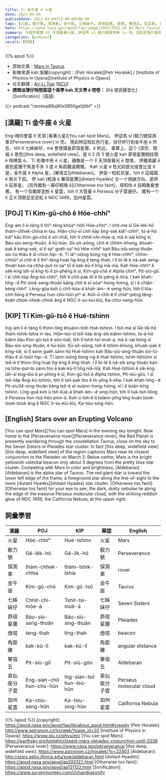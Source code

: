 ```yaml
---
title: Ti 金牛座 ê 火星
date: 2021-03-04
publishdate: 2021-03-04T13:00:00+08:00
tags: [火星, 毅力號, 探測車, 金牛座, 七姊妹仔, 昴宿星團, 星團, 畢宿五, 紅巨星, 英仙座分子雲, NGC 1499, 加州星雲]
hero: https://apod.nasa.gov/apod/fap/image/2103/2021_03_02_Mars_Taurus_1800px.jpg
summary: 今暗你會當 tī 天頂看著火星。伊這馬 sī 毅力號探測車 in 兜。這粒紅色行星現此時拄仔好行到金牛座 ê 所在，tī 七姊妹，mā 會使講是昴宿星團 ê 附近。
categories: [podcast]
vocals: [阿錕]
---
```


{{% apod %}}

- 原始文章：[Mars in Taurus](https://apod.nasa.gov/apod/ap210304.html)
- 影像來源 kah 版權[copyright]：[Petr Horalek][Petr Horalek] / [Institute of Physics in Opava][Institute of Physics in Opava]
- 台文翻譯：[An-Li Tsai](mailto:thianbun.taigi@gmail.com) ([NCU](https://www.astro.ncu.edu.tw))
- **請開淡薄仔時間寫這个美學 kah 天文學 ê 問卷：** [Kā 資訊聲音化][Sonification]（英語）

{{< podcast "ckmteaj66q90x0850ga5jltbf" >}}

## [漢羅] Ti 金牛座 ê 火星

Eng-暗你會當 tī 天頂 [看著火星][You can spot Mars]。
伊這馬 sī [毅力號探測車][Perseverance rover] in 兜。
現此時這粒紅色行星，拄仔好行到金牛座 ê 所在，to̍h tī 七姊妹仔，mā 會使講是昴宿星團，ê 附近。
事實上，這个 [深空、闊幅 ê 景色][this deep, widefield view]，是 tī 3 月 3 號火星 kah 昴宿星團相拄頭 ê 時陣翕 ê。
Tī 影像中央 ê 火星，親像是一个 tī 天頂發黃光 ê 燈塔。
伊離美麗 ê 藍色星團干焦差不多 3 度 ê 角距離遠爾爾。
Kah 火星 ê 色光抑是光度會比並 ê 是，金牛座 ê Alpha 星，[畢宿五][Aldebaran]。
伊是一粒紅巨星，to̍h tī 這幅圖 ê 倒爿下跤。
伊 kah [較遠 ê 畢宿星團][distant Hyades] 仝一个視線方向，是伊 ê 前景星。
[另外閣有一寡仔較暗 ê][Otherwise too faint]，毋知你 ê 目睭敢看會著。
有一个烏閣厚塗粉 ê 星雲，to̍h tī 大質量 ê Perseus 分子雲邊仔。
閣有一个 tī 正爿頂懸足足足紅 ê NGC 1499，加州星雲。

## [POJ] Tī Kim-gû-chō ê Hóe-chhiⁿ

Eng-àm lì ē-tàng tī thiⁿ-téng khòaⁿ-tio̍h Hóe-chhiⁿ.
I chit-má sī Gē-le̍k-hō thàm-chhek-chhia in tau.
Hiān-chú-sî chi̍t-lia̍p âng-sek kiâⁿ-chhiⁿ, tú-á-hó kiâⁿ kàu Kim-gû-chō ê só͘-chāi, to̍h tī chhit-chí-mōe-á, mā ē-sái kóng sī Báu-siù-seng-thoân, ê hū-kūn.
Sū-si̍t-siōng, chi̍t-ê chhim-khong, khoah-pak ê kéng-sek, sī tī saⁿ goe̍h saⁿ hō Hóe-chhiⁿ kah Báu-siù-seng-thoân sio-tú-thâu ê sî-chūn hip--ê.
Tī iáⁿ-siōng tiong-ng ê Hóe-chhiⁿ, chhin-chhiūⁿ sī chi̍t-ê tī thiⁿ-téng hoat n̂g-kng ê teng-thah.
I lî bí-lē ê nâ-sek seng-thoân kan-na chha-put-to saⁿ tō͘ ê kak-kū-lî hn̄g niā-niā.
Kah Hóe-chhiⁿ ê se̍k-kng ia̍h-sī kng-tō͘ ē pí-phēng ê sī, Kim-gû-chō ê Alpha chhiⁿ, Pit-siù-gō͘.
I sī chi̍t-lia̍p Âng-kū-chhiⁿ, to̍h tī chit-pak tô͘ ê tò-pêng ē-kha.
I kah khah-hn̄g--ê Pit-siù4-seng-thoân kâng chi̍t-ê sī-sòaⁿ-hong-hiòng, sī i ê chiân-kéng chhiⁿ.
Lēng-gōa koh ū chi̍t-kóa-á khah-àm--ê seng-hûn, to̍h tī tōa-chit-liōng ê Perseus hun-chú-hûn piⁿ-á.
Koh-ū chi̍t-ê tī chiàⁿ-pêng téng-koân chiok-chiok-chiok âng ê NGC it-sù-kiú-kiú, Ka-chiu-seng-hûn.

## [KIP] Tī Kim-gû-tsō ê Hué-tshinn

Ing-àm lì ē-tàng tī thinn-tíng khuànn-tio̍h Hué-tshinn.
I tsit-má sī Gē-li̍k-hō thàm-tshik-tshia in tau.
Hiān-tsú-sî tsi̍t-lia̍p âng-sik kiânn-tshinn, tú-á-hó kiânn kàu Kim-gû-tsō ê sóo-tsāi, to̍h tī tshit-tsí-muē-á, mā ē-sái kóng sī Báu-siù-sing-thuân, ê hū-kūn.
Sū-si̍t-siōng, tsi̍t-ê tshim-khong, khuah-pak ê kíng-sik, sī tī sann gue̍h sann hō Hué-tshinn kah Báu-siù-sing-thuân sio-tú-thâu ê sî-tsūn hip--ê.
Tī iánn-siōng tiong-ng ê Hué-tshinn, tshin-tshiūnn sī tsi̍t-ê tī thinn-tíng huat n̂g-kng ê ting-thah.
I lî bí-lē ê nâ-sik sing-thuân kan-na tsha-put-to sann tōo ê kak-kū-lî hn̄g niā-niā.
Kah Hué-tshinn ê si̍k-kng ia̍h-sī kng-tōo ē pí-phīng ê sī, Kim-gû-tsō ê Alpha tshinn, Pit-siù-gōo.
I sī tsi̍t-lia̍p Âng-kū-tshinn, to̍h tī tsit-pak tôo ê tò-pîng ē-kha.
I kah khah-hn̄g--ê Pit-siu34-sing-thuân kâng tsi̍t-ê sī-suànn-hong-hiòng, sī i ê tsiân-kíng tshinn.
Līng-guā koh ū tsi̍t-kuá-á khah-àm--ê sing-hûn, to̍h tī tuā-tsit-liōng ê Perseus hun-tsú-hûn pinn-á.
Koh-ū tsi̍t-ê tī tsiànn-pîng tíng-kuân tsiok-tsiok-tsiok âng ê NGC it-sù-kiú-kiú, Ka-tsiu-sing-hûn.

## [English] Stars over an Erupting Volcano

[You can spot Mars][You can spot Mars] in the evening sky tonight. Now home to the [Perseverance rover][Perseverance rover], the Red Planet is presently wandering through the constellation Taurus, close on the sky to the Seven Sisters or Pleiades star cluster. In fact [this deep, widefield view][this deep, widefield view] of the region captures Mars near its closest conjunction to the Pleiades on March 3. Below center, Mars is the bright yellowish celestial beacon only about 3 degrees from the pretty blue star cluster. Competing with Mars in color and brightness, [Aldebaran][Aldebaran] is the alpha star of Taurus. The red giant star is toward the lower left edge of the frame, a foreground star along the line-of-sight to the more [distant Hyades][distant Hyades] star cluster. [Otherwise too faint][Otherwise too faint] for your eye to see, the dark, dusty nebulae lie along the edge of the massive Perseus molecular cloud, with the striking reddish glow of NGC 1499, the California Nebula, at the upper right.

## 詞彙學習

|漢羅|POJ|KIP|華語|English|
|-|-|-|-|-|
|火星|Hóe-chhiⁿ|Hué-tshinn|火星|Mars|
|毅力號|Gē-le̍k-hō|Gē-li̍k-hō|毅力號|Perseverance|
|探測車|thàm-chhek-chhia|thàm-tshik-tshia|探測車|rover|
|金牛座|Kim-gû-chō|Kim-gû-tsō|金牛座|Taurus|
|七姊妹仔|Chhit-chí-mōe-á|Tshit-tsí-muē-á|七姊妹仔|Seven Sisters|
|昴宿星團|Báu-siù-seng-thoân|Báu-siù-sing-thuân|昴宿星團|Pleiades|
|燈塔|teng-thah|ting-thah|燈塔|beacon|
|角距離|kak-kū-lî|kak-kū-lî|角距離|angular distance|
|畢宿五|Pit-siù-gō͘|Pit-siù-gōo|畢宿五|Aldebaran|
|英仙座分子雲|Eng-sian-chō hun-chú-hûn|Ing-sian-tsō hun-tsú-hûn|英仙座分子雲|Perseus molecular cloud|
|加州星雲|Ka-chiu-seng-hûn|Ka-tsiu-sing-hûn|加州星雲|California Nebula|

{{% /apod %}}
[copyright]: https://apod.nasa.gov/apod/fap/lib/about_apod.html#srapply
[Petr Horalek]: http://www.astronom.cz/horalek/?page_id=20
[Institute of Physics in Opava]: https://www.slu.cz/phys/en/
[You can spot Mars]: https://earthsky.org/tonight/closest-mars-pleiades-conjunction-until-2038
[Perseverance rover]: https://www.nasa.gov/perseverance
[this deep, widefield view]: https://www.astronom.cz/horalek/?p=22403
[Aldebaran]: http://stars.astro.illinois.edu/sow/aldebaran.html
[distant Hyades]: https://apod.nasa.gov/apod/ap200122.html
[Otherwise too faint]: https://apod.nasa.gov/apod/ap131122.html
[Sonification]: https://www.surveymonkey.com/r/chandrasonify
